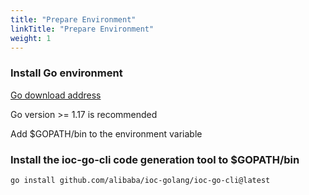 ```yaml
---
title: "Prepare Environment"
linkTitle: "Prepare Environment"
weight: 1
---
```


### Install Go environment

[Go download address](https://go.dev/dl/)

Go version >= 1.17 is recommended

Add $GOPATH/bin to the environment variable

### Install the ioc-go-cli code generation tool to $GOPATH/bin

```shell
go install github.com/alibaba/ioc-golang/ioc-go-cli@latest
````